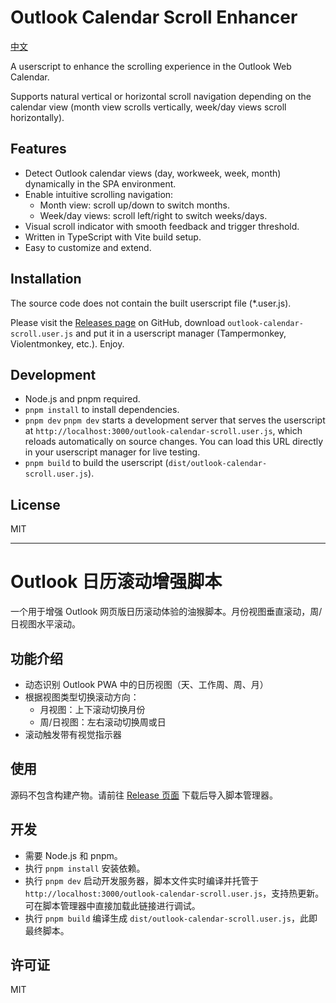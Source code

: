 # Outlook Calendar Scroll Enhancer

[中文](#outlook-日历滚动增强脚本)

A userscript to enhance the scrolling experience in the Outlook Web Calendar.

Supports natural vertical or horizontal scroll navigation depending on the calendar view (month view scrolls vertically, week/day views scroll horizontally).

## Features

- Detect Outlook calendar views (day, workweek, week, month) dynamically in the SPA environment.
- Enable intuitive scrolling navigation:
  - Month view: scroll up/down to switch months.
  - Week/day views: scroll left/right to switch weeks/days.
- Visual scroll indicator with smooth feedback and trigger threshold.
- Written in TypeScript with Vite build setup.
- Easy to customize and extend.

## Installation

The source code does not contain the built userscript file (*.user.js).

Please visit the [Releases page](https://github.com/Linho1219/OutlookCalendarScroll/releases/latest) on GitHub, download `outlook-calendar-scroll.user.js` and put it in a userscript manager (Tampermonkey, Violentmonkey, etc.). Enjoy.

## Development

- Node.js and pnpm required.
- `pnpm install` to install dependencies.
- `pnpm dev` `pnpm dev` starts a development server that serves the userscript at `http://localhost:3000/outlook-calendar-scroll.user.js`, which reloads automatically on source changes.  You can load this URL directly in your userscript manager for live testing.
- `pnpm build` to build the userscript (`dist/outlook-calendar-scroll.user.js`).

## License

MIT

---

# Outlook 日历滚动增强脚本

一个用于增强 Outlook 网页版日历滚动体验的油猴脚本。月份视图垂直滚动，周/日视图水平滚动。

## 功能介绍

- 动态识别 Outlook PWA 中的日历视图（天、工作周、周、月）
- 根据视图类型切换滚动方向：
  - 月视图：上下滚动切换月份
  - 周/日视图：左右滚动切换周或日
- 滚动触发带有视觉指示器

## 使用

源码不包含构建产物。请前往 [Release 页面](https://github.com/Linho1219/OutlookCalendarScroll/releases/latest) 下载后导入脚本管理器。

## 开发

- 需要 Node.js 和 pnpm。
- 执行 `pnpm install` 安装依赖。
- 执行 `pnpm dev` 启动开发服务器，脚本文件实时编译并托管于 `http://localhost:3000/outlook-calendar-scroll.user.js`，支持热更新。可在脚本管理器中直接加载此链接进行调试。
- 执行 `pnpm build` 编译生成 `dist/outlook-calendar-scroll.user.js`，此即最终脚本。

## 许可证

MIT

